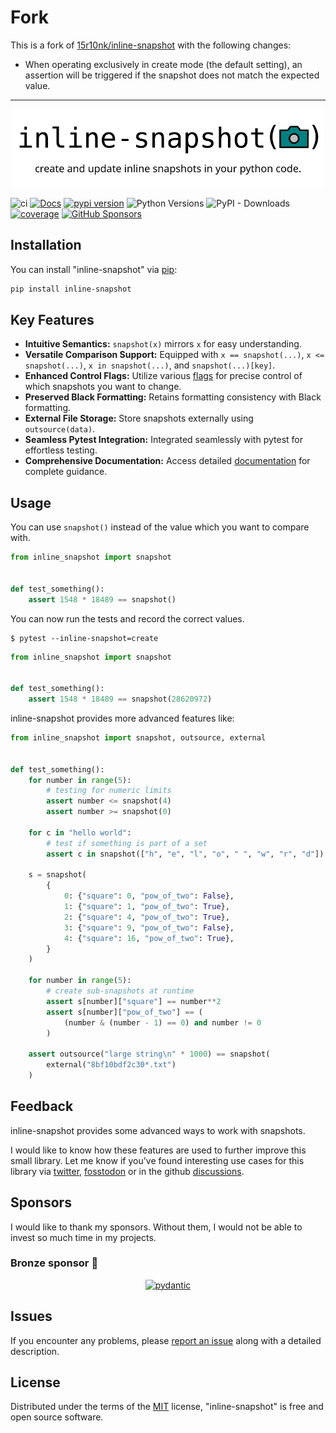 # Fork 

This is a fork of [15r10nk/inline-snapshot](https://github.com/15r10nk/inline-snapshot) with the following changes:
- When operating exclusively in create mode (the default setting), an assertion will be triggered if the snapshot does not match the expected value.

---

<!-- -8<- [start:Header] -->

<p align="center">
  <a href="https://15r10nk.github.io/inline-snapshot/">
    <img src="https://raw.githubusercontent.com/15r10nk/inline-snapshot/main/docs/assets/logo.svg" width="500" alt="inline-snapshot">
  </a>
</p>

![ci](https://github.com/15r10nk/inline-snapshot/actions/workflows/ci.yml/badge.svg?branch=main)
[![Docs](https://img.shields.io/badge/docs-mkdocs-green)](https://15r10nk.github.io/inline-snapshot/)
[![pypi version](https://img.shields.io/pypi/v/inline-snapshot.svg)](https://pypi.org/project/inline-snapshot/)
![Python Versions](https://img.shields.io/pypi/pyversions/inline-snapshot)
![PyPI - Downloads](https://img.shields.io/pypi/dw/inline-snapshot)
[![coverage](https://img.shields.io/badge/coverage-100%25-blue)](https://15r10nk.github.io/inline-snapshot/contributing/#coverage)
[![GitHub Sponsors](https://img.shields.io/github/sponsors/15r10nk)](https://github.com/sponsors/15r10nk)

<!-- -8<- [end:Header] -->

## Installation

You can install "inline-snapshot" via [pip](https://pypi.org/project/pip/):

``` bash
pip install inline-snapshot
```

## Key Features

- **Intuitive Semantics:** `snapshot(x)` mirrors `x` for easy understanding.
- **Versatile Comparison Support:** Equipped with `x == snapshot(...)`, `x <= snapshot(...)`, `x in snapshot(...)`, and `snapshot(...)[key]`.
- **Enhanced Control Flags:** Utilize various [flags](https://15r10nk.github.io/inline-snapshot/pytest/) for precise control of which snapshots you want to change.
- **Preserved Black Formatting:** Retains formatting consistency with Black formatting.
- **External File Storage:** Store snapshots externally using `outsource(data)`.
- **Seamless Pytest Integration:** Integrated seamlessly with pytest for effortless testing.
- **Comprehensive Documentation:** Access detailed [documentation](https://15r10nk.github.io/inline-snapshot/) for complete guidance.


## Usage

You can use `snapshot()` instead of the value which you want to compare with.

<!-- inline-snapshot: outcome-errors=1 outcome-passed=1 -->
```python
from inline_snapshot import snapshot


def test_something():
    assert 1548 * 18489 == snapshot()
```

You can now run the tests and record the correct values.

```
$ pytest --inline-snapshot=create
```

<!-- inline-snapshot: create -->
```python
from inline_snapshot import snapshot


def test_something():
    assert 1548 * 18489 == snapshot(28620972)
```

inline-snapshot provides more advanced features like:

<!-- inline-snapshot: fix create trim this -->
```python
from inline_snapshot import snapshot, outsource, external


def test_something():
    for number in range(5):
        # testing for numeric limits
        assert number <= snapshot(4)
        assert number >= snapshot(0)

    for c in "hello world":
        # test if something is part of a set
        assert c in snapshot(["h", "e", "l", "o", " ", "w", "r", "d"])

    s = snapshot(
        {
            0: {"square": 0, "pow_of_two": False},
            1: {"square": 1, "pow_of_two": True},
            2: {"square": 4, "pow_of_two": True},
            3: {"square": 9, "pow_of_two": False},
            4: {"square": 16, "pow_of_two": True},
        }
    )

    for number in range(5):
        # create sub-snapshots at runtime
        assert s[number]["square"] == number**2
        assert s[number]["pow_of_two"] == (
            (number & (number - 1) == 0) and number != 0
        )

    assert outsource("large string\n" * 1000) == snapshot(
        external("8bf10bdf2c30*.txt")
    )
```

<!-- -8<- [start:Feedback] -->
## Feedback

inline-snapshot provides some advanced ways to work with snapshots.

I would like to know how these features are used to further improve this small library.
Let me know if you've found interesting use cases for this library via [twitter](https://twitter.com/15r10nk), [fosstodon](https://fosstodon.org/deck/@15r10nk) or in the github [discussions](https://github.com/15r10nk/inline-snapshot/discussions/new?category=show-and-tell).

## Sponsors

I would like to thank my sponsors. Without them, I would not be able to invest so much time in my projects.

### Bronze sponsor 🥉

<p align="center">
  <a href="https://pydantic.dev/">
    <img src="docs/assets/sponsors/pydantic.png" alt="pydantic" width="300"/>
  </a>
</p>

## Issues

If you encounter any problems, please [report an issue](https://github.com/15r10nk/inline-snapshot/issues) along with a detailed description.
<!-- -8<- [end:Feedback] -->

## License

Distributed under the terms of the [MIT](http://opensource.org/licenses/MIT) license, "inline-snapshot" is free and open source software.
